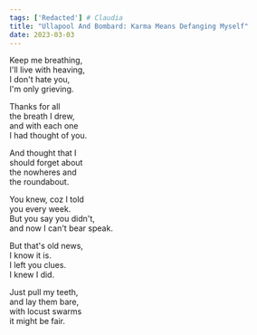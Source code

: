 ```yaml
---  
tags: ['Redacted'] # Claudia
title: "Ullapool And Bombard: Karma Means Defanging Myself"
date: 2023-03-03
---
```


Keep me breathing,  
I'll live with heaving,  
I don't hate you,  
I'm only grieving.

Thanks for all  
the breath I drew,  
and with each one  
I had thought of you.

And thought that I  
should forget about  
the nowheres and  
the roundabout.

You knew, coz I told  
you every week.  
But you say you didn't,  
and now I can't bear speak.

But that's old news,  
I know it is.  
I left you clues.  
I knew I did.

Just pull my teeth,  
and lay them bare,  
with locust swarms  
it might be fair.
